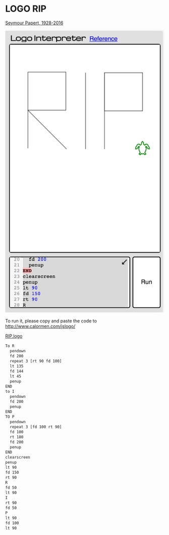 # LOGO RIP

[Seymour Papert, 1928-2016](http://www.media.mit.edu/people/in-memory/papert)

![](RIP.png)


To run it, please copy and paste the code to http://www.calormen.com/jslogo/

[RIP.logo](RIP.logo)

```logo
To R
  pendown
  fd 200
  repeat 3 [rt 90 fd 100]
  lt 135
  fd 144
  lt 45
  penup
END
to I
  pendown
  fd 200
  penup
END
TO P
  pendown
  repeat 3 [fd 100 rt 90]
  fd 100
  rt 180
  fd 200
  penup
END
clearscreen
penup
lt 90
fd 150
rt 90
R
fd 50
lt 90
I
rt 90
fd 50
P
lt 90
fd 100
lt 90
```
